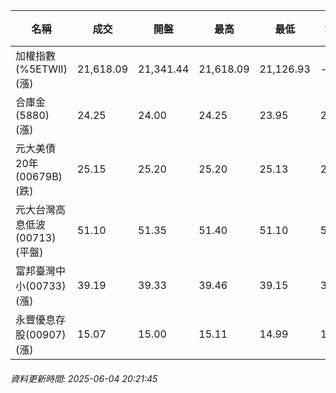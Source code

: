 | 名稱 | 成交 | 開盤 | 最高 | 最低 | 均價 | 成交金額(億) | 昨收 | 漲跌幅 | 漲跌 | 總量 | 昨量 | 振幅 |
| -------- | -------- | -------- | -------- |-------- | -------- | -------- |-------- |-------- |-------- | -------- | -------- |-------- |
|加權指數(%5ETWII) (漲)|21,618.09|21,341.44|21,618.09|21,126.93|-|4,046.27|21,126.93|2.32%|491.16|6,882,408|0|2.32%|
|合庫金(5880) (漲)|24.25|24.00|24.25|23.95|24.20|1.99|23.90|1.46%|0.35|8,218|8,253|1.26%|
|元大美債20年(00679B) (跌)|25.15|25.20|25.20|25.13|25.16|7.91|25.23|0.32%|0.08|31,428|21,103|0.28%|
|元大台灣高息低波(00713) (平盤)|51.10|51.35|51.40|51.10|51.22|4.87|51.10|0.00%|0.00|9,518|11,423|0.59%|
|富邦臺灣中小(00733) (漲)|39.19|39.33|39.46|39.15|39.34|0.237|39.04|0.38%|0.15|601|588|0.79%|
|永豐優息存股(00907) (漲)|15.07|15.00|15.11|14.99|15.04|1.06|14.92|1.01%|0.15|7,033|7,442|0.80%|
###### 資料更新時間: 2025-06-04 20:21:45